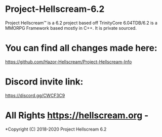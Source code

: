 # Project-Hellscream-6.2


Project Hellscream™ is a 6.2 project based off TrinityCore 6.04TDB/6.2 is a MMORPG Framework based mostly in C++. It is private sourced. 

# You can find all changes made here:
https://github.com/Hazor-Hellscream/Project-Hellscream-Info

# Discord invite link: 
https://discord.gg/CWCF3C9

# All Rights https://hellscream.org -
*Copyright (C) 2018-2020 Project Hellscream 6.2
